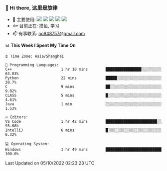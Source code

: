 ### 👋 Hi there, 这里是旋律
- 🔭 主要使用: 
![](https://img.shields.io/badge/-Python-3e74a2?style=flat-square&logo=Python&logoColor=fff)
![](https://img.shields.io/badge/-Java-007396?mstyle=flat-square&logo=Java&logoColor=fff)
![](https://img.shields.io/badge/-Node.js-339933?style=flat-square&logo=Node.js&logoColor=fff)
![](https://img.shields.io/badge/-PostgreSQL-4169e1?style=flat-square&logo=PostgreSQL&logoColor=fff)
![](https://img.shields.io/badge/-VSCode-007acc?style=flat-square&logo=Visual-Studio-Code&logoColor=fff)
- 🐟 目前正在: 摸鱼, 学习
- 📫 有事联系: no848757@gmail.com

<!--START_SECTION:waka-->
📊 **This Week I Spent My Time On** 

```text
⌚︎ Time Zone: Asia/Shanghai

💬 Programming Languages: 
C++                      1 hr 10 mins        ████████████████░░░░░░░░░   63.83% 
Python                   22 mins             █████░░░░░░░░░░░░░░░░░░░░   20.7% 
C                        9 mins              ██░░░░░░░░░░░░░░░░░░░░░░░   9.02% 
CLASS                    5 mins              █░░░░░░░░░░░░░░░░░░░░░░░░   4.61% 
Java                     1 min               ░░░░░░░░░░░░░░░░░░░░░░░░░   1.53%

🔥 Editors: 
VS Code                  1 hr 42 mins        ███████████████████████░░   93.68% 
IntelliJ                 6 mins              █░░░░░░░░░░░░░░░░░░░░░░░░   6.32%

💻 Operating System: 
Windows                  1 hr 49 mins        █████████████████████████   100.0%

```


 Last Updated on 05/10/2022 02:23:23 UTC
<!--END_SECTION:waka-->
